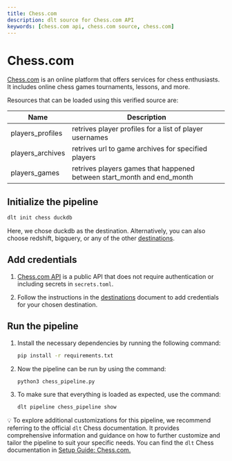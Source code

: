 ```yaml
---
title: Chess.com
description: dlt source for Chess.com API
keywords: [chess.com api, chess.com source, chess.com]
---
```



# Chess.com

[Chess.com](https://www.chess.com/) is an online platform that offers services for chess
enthusiasts. It includes online chess games tournaments, lessons, and more.

Resources that can be loaded using this verified source are:

| Name             | Description                                                            |
| ---------------- | ---------------------------------------------------------------------- |
| players_profiles | retrives player profiles for a list of player usernames                |
| players_archives | retrives url to game archives for specified players                    |
| players_games    | retrives players games that happened between start_month and end_month |


## Initialize the pipeline

```bash
dlt init chess duckdb
```

Here, we chose duckdb as the destination. Alternatively, you can also choose redshift, bigquery, or
any of the other [destinations](https://dlthub.com/docs/dlt-ecosystem/destinations/).

## Add credentials

1. [Chess.com API](https://www.chess.com/news/view/published-data-api) is a public API that does not
   require authentication or including secrets in `secrets.toml`.

2. Follow the instructions in the
   [destinations](https://dlthub.com/docs/dlt-ecosystem/destinations/) document to add credentials
   for your chosen destination.

## Run the pipeline

1. Install the necessary dependencies by running the following command:

   ```bash
   pip install -r requirements.txt
   ```

2. Now the pipeline can be run by using the command:

   ```bash
   python3 chess_pipeline.py
   ```

3. To make sure that everything is loaded as expected, use the command:

   ```bash
   dlt pipeline chess_pipeline show
   ```

💡 To explore additional customizations for this pipeline, we recommend referring to the official
`dlt` Chess documentation. It provides comprehensive information and guidance on how to further
customize and tailor the pipeline to suit your specific needs. You can find the `dlt` Chess
documentation in
[Setup Guide: Chess.com.](https://dlthub.com/docs/dlt-ecosystem/verified-sources/chess)
